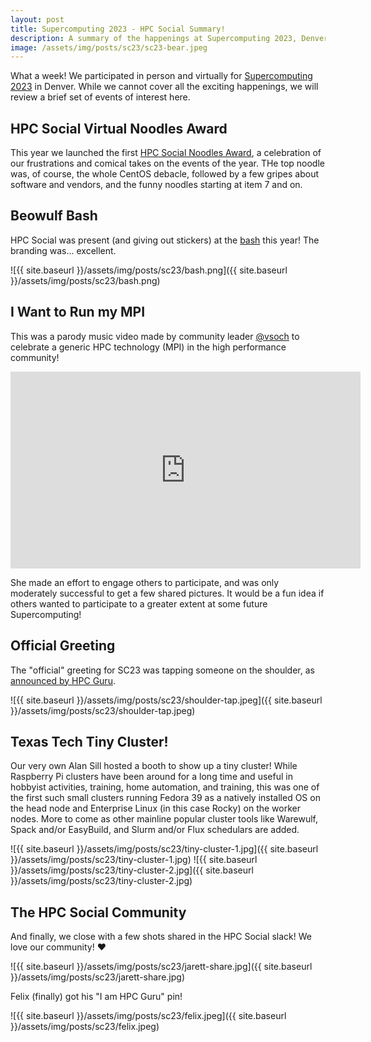 ```yaml
---
layout: post
title: Supercomputing 2023 - HPC Social Summary!
description: A summary of the happenings at Supercomputing 2023, Denver in the context of hpc.social
image: /assets/img/posts/sc23/sc23-bear.jpeg
---
```


What a week! We participated in person and virtually for [Supercomputing 2023](https://sc23.supercomputing.org/) in Denver. While we cannot cover all the exciting happenings, we will review a brief set of events of interest here.

## HPC Social Virtual Noodles Award

This year we launched the first [HPC Social Noodles Award](https://hpc.social/noodles-award/), a celebration of our frustrations and comical takes on the events of the year. THe top noodle was, of course, the whole CentOS debacle, followed by a few gripes about software and vendors, and the funny noodles starting at item 7 and on.

## Beowulf Bash

HPC Social was present (and giving out stickers) at the [bash](https://beowulfbash.com/) this year! The branding was... excellent.

![{{ site.baseurl }}/assets/img/posts/sc23/bash.png]({{ site.baseurl }}/assets/img/posts/sc23/bash.png)


## I Want to Run my MPI

This was a parody music video made by community leader [@vsoch](https://github.com/vsoch) to celebrate a generic HPC technology (MPI) in the high performance community!

<iframe width="560" height="315" src="https://www.youtube.com/embed/PP_KLkBUWgY?si=Id08LpHHT_yprPyM" title="YouTube video player" frameborder="0" allow="accelerometer; autoplay; clipboard-write; encrypted-media; gyroscope; picture-in-picture; web-share" allowfullscreen></iframe>

She made an effort to engage others to participate, and was only moderately successful to get a few shared pictures. It would be a fun idea if others wanted to participate to a greater extent at some future Supercomputing!

## Official Greeting

The "official" greeting for SC23 was tapping someone on the shoulder, as [announced by HPC Guru](https://twitter.com/HPC_Guru/status/1723539957124604325).

![{{ site.baseurl }}/assets/img/posts/sc23/shoulder-tap.jpeg]({{ site.baseurl }}/assets/img/posts/sc23/shoulder-tap.jpeg)

## Texas Tech Tiny Cluster!

Our very own Alan Sill hosted a booth to show up a tiny cluster! While Raspberry Pi clusters have been around for a long time and useful in hobbyist activities, training, home automation, and training, this was one of the first such small clusters running Fedora 39 as a natively installed OS on the head node and Enterprise Linux (in this case Rocky) on the worker nodes. More to come as other mainline popular cluster tools like Warewulf, Spack and/or EasyBuild, and Slurm and/or Flux schedulars are added.

![{{ site.baseurl }}/assets/img/posts/sc23/tiny-cluster-1.jpg]({{ site.baseurl }}/assets/img/posts/sc23/tiny-cluster-1.jpg)
![{{ site.baseurl }}/assets/img/posts/sc23/tiny-cluster-2.jpg]({{ site.baseurl }}/assets/img/posts/sc23/tiny-cluster-2.jpg)


## The HPC Social Community

And finally, we close with a few shots shared in the HPC Social slack! We love our community! ❤️

![{{ site.baseurl }}/assets/img/posts/sc23/jarett-share.jpg]({{ site.baseurl }}/assets/img/posts/sc23/jarett-share.jpg)

Felix (finally) got his "I am HPC Guru" pin!

![{{ site.baseurl }}/assets/img/posts/sc23/felix.jpeg]({{ site.baseurl }}/assets/img/posts/sc23/felix.jpeg)
